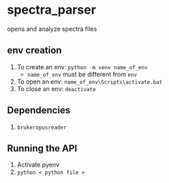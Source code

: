 # spectra_parser
opens and analyze spectra files

## env creation
1. To create an env: `python -m venv name_of_env`
   * `name_of_env` must be different from `env`
1. To open an env: `name_of_env\Scripts\activate.bat`
1. To close an env: `deactivate`

## Dependencies
1. `brukeropusreader`

## Running the API
1. Activate pyenv
1. `python < python file >`